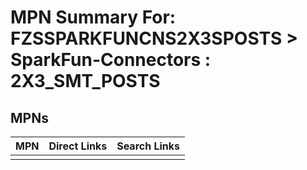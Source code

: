 



# MPN Summary For: FZSSPARKFUNCNS2X3SPOSTS > SparkFun-Connectors : 2X3_SMT_POSTS

## MPNs
  

|MPN|Direct Links|Search Links|
| :--- | :--- | :--- |
||||
